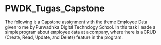 # PWDK_Tugas_Capstone
The following is a Capstone assignment with the theme Employee Data given to me by Purwadhika Digital Technology School.  In this task I made a simple program about employee data at a company, where there is a CRUD (Create, Read, Update, and Delete) feature in the program.
